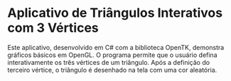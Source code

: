 # Aplicativo de Triângulos Interativos com 3 Vértices

Este aplicativo, desenvolvido em C# com a biblioteca OpenTK, demonstra gráficos básicos em OpenGL. O programa permite que o usuário defina interativamente os três vértices de um triângulo. Após a definição do terceiro vértice, o triângulo é desenhado na tela com uma cor aleatória.
